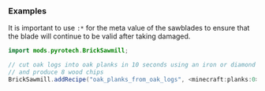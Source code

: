 ### Examples

It is important to use `:*` for the meta value of the sawblades to ensure that the blade will continue to be valid after taking damaged.

```java
import mods.pyrotech.BrickSawmill;

// cut oak logs into oak planks in 10 seconds using an iron or diamond sawblade
// and produce 8 wood chips
BrickSawmill.addRecipe("oak_planks_from_oak_logs", <minecraft:planks:0>, <minecraft:log:0>, 200, <pyrotech:sawmill_blade_iron:*>.or(<pyrotech:sawmill_blade_diamond:*>), 8);
```